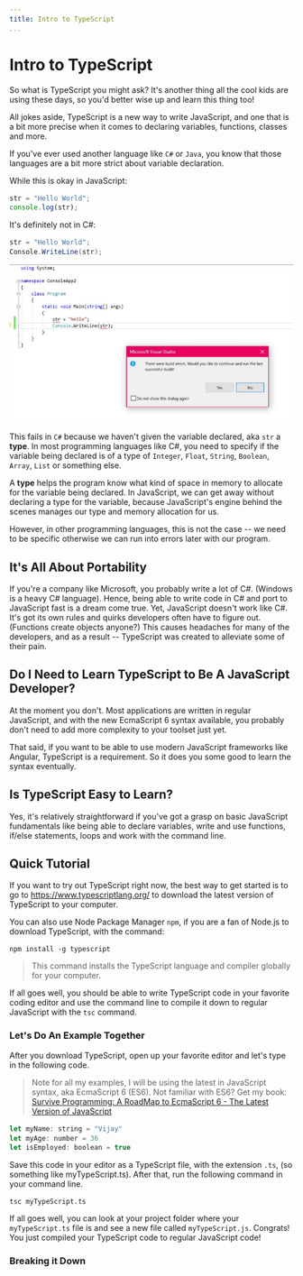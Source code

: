 ```yaml
---
title: Intro to TypeScript
...
```


# Intro to TypeScript

So what is TypeScript you might ask?  It's another thing all the cool kids are using these days, so you'd better wise up and learn this thing too!

All jokes aside, TypeScript is a new way to write JavaScript, and one that is a bit more precise when it comes to declaring variables, functions, classes and more.   

If you've ever used another language like `C#` or `Java`, you know that those languages are a bit more strict about variable declaration.  

While this is okay in JavaScript:
```javascript
str = "Hello World";
console.log(str);
```
It's definitely not in C#:
```csharp
str = "Hello World";
Console.WriteLine(str);
```

![](images/typescript-no-good.JPG "Hello Fail")

This fails in `C#` because we haven't given the variable declared, aka `str` a **type**.  In most programming languages like C#, you need to specify if the variable being declared is of a type of `Integer`, `Float`, `String`, `Boolean`, `Array`, `List` or something else.

A **type** helps the program know what kind of space in memory to allocate for the variable being declared.  In JavaScript, we can get away without declaring a type for the variable, because JavaScript's engine behind the scenes manages our type and memory allocation for us.  

However, in other programming languages, this is not the case -- we need to be specific otherwise we can run into errors later with our program.  

## It's All About Portability

If you're a company like Microsoft, you probably write a lot of C#.  (Windows is a heavy C# language).  Hence, being able to write code in C# and port to JavaScript fast is a dream come true.   Yet, JavaScript doesn't work like C#.  It's got its own rules and quirks developers often have to figure out.  (Functions create objects anyone?)  This causes headaches for many of the developers, and as a result -- TypeScript was created to alleviate some of their pain.

## Do I Need to Learn TypeScript to Be A JavaScript Developer?

At the moment you don't.  Most applications are written in regular JavaScript, and with the new EcmaScript 6 syntax available, you probably don't need to add more complexity to your toolset just yet.   

That said, if you want to be able to use modern JavaScript frameworks like Angular, TypeScript is a requirement.  So it does you some good to learn the syntax eventually.

## Is TypeScript Easy to Learn?

Yes, it's relatively straightforward if you've got a grasp on basic JavaScript fundamentals like being able to declare variables, write and use functions, if/else statements, loops and work with the command line.

## Quick Tutorial

If you want to try out TypeScript right now, the best way to get started is to go to <https://www.typescriptlang.org/> to download the latest version of TypeScript to your computer.  

You can also use Node Package Manager `npm`, if you are a fan of Node.js to download TypeScript, with the command:

```console
npm install -g typescript
```
> This command installs the TypeScript language and compiler globally for your computer.

If all goes well, you should be able to write TypeScript code in your favorite coding editor and use the command line to compile it down to regular JavaScript with the `tsc` command.

### Let's Do An Example Together

After you download TypeScript, open up your favorite editor and let's type in the following code.  

> Note for all my examples, I will be using the latest in JavaScript syntax, aka EcmaScript 6 (ES6).  Not familiar with ES6?  Get my book: [Survive Programming: A RoadMap to EcmaScript 6 - The Latest Version of JavaScript](https://www.amazon.com/Survive-Programming-RoadMap-Version-JavaScript-ebook/dp/B07RXGGQJ5/ref=sr_1_3?keywords=learn+es6&qid=1559086204&s=gateway&sr=8-3)

```js
let myName: string = "Vijay"
let myAge: number = 36
let isEmployed: boolean = true
```

Save this code in your editor as a TypeScript file, with the extension `.ts`, (so something like myTypeScript.ts).  After that, run the following command in your command line.

```console
tsc myTypeScript.ts
```
If all goes well, you can look at your project folder where your `myTypeScript.ts` file is and see a new file called `myTypeScript.js`.  Congrats! You just compiled your TypeScript code to regular JavaScript code!

### Breaking it Down

```js
```
